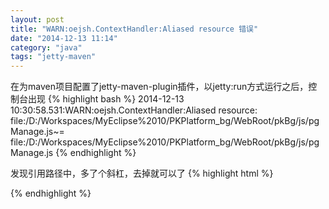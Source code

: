 ```yaml
---
layout: post
title: "WARN:oejsh.ContextHandler:Aliased resource 错误"
date: "2014-12-13 11:14"
category: "java"
tags: "jetty-maven"
---
```



在为maven项目配置了jetty-maven-plugin插件，以jetty:run方式运行之后，控制台出现
{% highlight bash %}
2014-12-13 10:30:58.531:WARN:oejsh.ContextHandler:Aliased resource: file:/D:/Workspaces/MyEclipse%2010/PKPlatform_bg/WebRoot/pkBg/js/pgManage.js~=
file:/D:/Workspaces/MyEclipse%2010/PKPlatform_bg/WebRoot/pkBg/js/pgManage.js
{% endhighlight %}

发现引用路径中，多了个斜杠，去掉就可以了
{% highlight html %}
<script type="text/javascript" src="//js/pgManage.js"></script>
{% endhighlight %}

